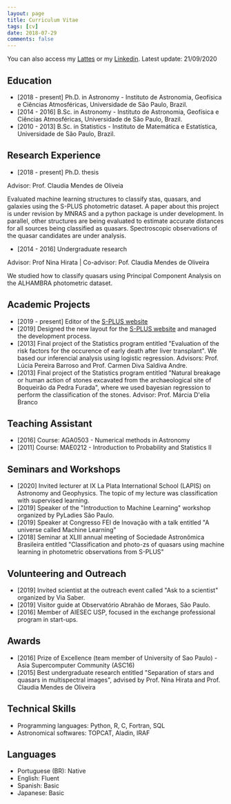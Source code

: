 ```yaml
---
layout: page
title: Curriculum Vitae
tags: [cv]
date: 2018-07-29
comments: false
---
```


You can also access my <a href="http://lattes.cnpq.br/8135231533828484">Lattes</a> or my <a href="https://www.linkedin.com/in/marixko/">Linkedin</a>. Latest update: 21/09/2020

## Education

* [2018 - present] Ph.D. in Astronomy - Instituto de Astronomia, Geofísica e Ciências Atmosféricas, Universidade de São Paulo, Brazil. 
* [2014 - 2016] B.Sc. in Astronomy - Instituto de Astronomia, Geofísica e Ciências Atmosféricas, Universidade de São Paulo, Brazil.
* [2010 - 2013] B.Sc. in Statistics - Instituto de Matemática e Estatística, Universidade de São Paulo, Brazil. 

## Research Experience
* [2018 - present] Ph.D. thesis 

Advisor: Prof. Claudia Mendes de Oliveia

Evaluated machine learning structures to classify stas, quasars, and galaxies using the S-PLUS photometric dataset. A paper about this project is under revision by MNRAS and a python package is under development. In parallel, other structures are being evaluated to estimate accurate distances for all sources being classified as quasars. Spectroscopic observations of the quasar candidates are under analysis. 

* [2014 - 2016] Undergraduate research

Advisor: Prof Nina Hirata | Co-advisor: Pof. Claudia Mendes de Oliveira

We studied how to classify quasars using Principal Component Analysis on the ALHAMBRA photometric dataset. 



## Academic Projects
* [2019 - present] Editor of the <a href="http://www.splus.iag.usp.br/">S-PLUS website</a>
* [2019] Designed the new layout for the <a href="http://www.splus.iag.usp.br/">S-PLUS website</a> and managed the development process. 
* [2013] Final project of the Statistics program entitled "Evaluation of the risk factors for the occurence of early death after liver transplant". We based our inferencial analysis using logistic regression. Advisors: Prof. Lúcia Pereira Barroso and Prof. Carmen Diva Saldiva Andre.
* [2013] Final project of the Statistics program entitled "Natural breakage or human action of stones excavated from the archaeological site of Boqueirão da Pedra Furada", where we used bayesian regression to perform the classification of the stones. Advisor: Prof. Márcia D'elia Branco


## Teaching Assistant
* [2016] Course: AGA0503 - Numerical methods in Astronomy
* [2011] Course: MAE0212 - Introduction to Probability and Statistics II 

## Seminars and Workshops
* [2020] Invited lecturer at IX La Plata International School (LAPIS) on Astronomy and Geophysics. The topic of my lecture was classification with supervised learning.
* [2019] Speaker of the "Introduction to Machine Learning" workshop organized by PyLadies São Paulo. 
* [2019] Speaker at Congresso FEI de Inovação with a talk entitled "A universe called Machine Learning"
* [2018] Seminar at XLIII annual meeting of Sociedade Astronômica Brasileira entitled "Classification and photo-zs of quasars using machine learning in photometric observations from S-PLUS"

## Volunteering and Outreach
* [2019] Invited scientist at the outreach event called "Ask to a scientist" organized by Via Saber.
* [2019] Visitor guide at Observatório Abrahão de Moraes, São Paulo. 
* [2016] Member of AIESEC USP, focused in the exchange professional program in start-ups. 

## Awards

* [2016] Prize of Excellence (team member of University of Sao Paulo) - Asia Supercomputer Community (ASC16)
* [2015] Best undergraduate research entitled "Separation of stars and quasars in multispectral images", advised by Prof. Nina Hirata and Prof. Claudia Mendes de Oliveira


## Technical Skills

* Programming languages: Python, R, C, Fortran, SQL
* Astronomical softwares: TOPCAT, Aladin, IRAF

## Languages

* Portuguese (BR): Native
* English: Fluent
* Spanish: Basic
* Japanese: Basic



